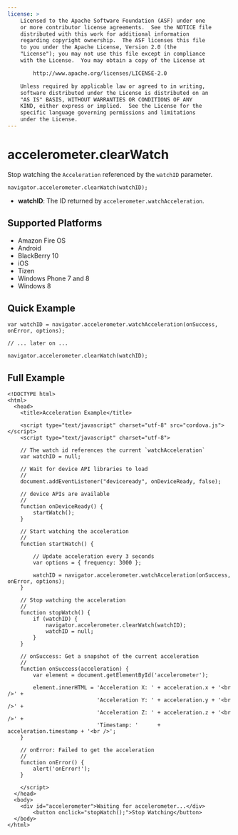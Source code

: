 ```yaml
---
license: >
    Licensed to the Apache Software Foundation (ASF) under one
    or more contributor license agreements.  See the NOTICE file
    distributed with this work for additional information
    regarding copyright ownership.  The ASF licenses this file
    to you under the Apache License, Version 2.0 (the
    "License"); you may not use this file except in compliance
    with the License.  You may obtain a copy of the License at

        http://www.apache.org/licenses/LICENSE-2.0

    Unless required by applicable law or agreed to in writing,
    software distributed under the License is distributed on an
    "AS IS" BASIS, WITHOUT WARRANTIES OR CONDITIONS OF ANY
    KIND, either express or implied.  See the License for the
    specific language governing permissions and limitations
    under the License.
---
```


# accelerometer.clearWatch

Stop watching the `Acceleration` referenced by the `watchID` parameter.

    navigator.accelerometer.clearWatch(watchID);

- __watchID__: The ID returned by `accelerometer.watchAcceleration`.

## Supported Platforms

- Amazon Fire OS
- Android
- BlackBerry 10
- iOS
- Tizen
- Windows Phone 7 and 8
- Windows 8

## Quick Example

    var watchID = navigator.accelerometer.watchAcceleration(onSuccess, onError, options);

    // ... later on ...

    navigator.accelerometer.clearWatch(watchID);

## Full Example

    <!DOCTYPE html>
    <html>
      <head>
        <title>Acceleration Example</title>

        <script type="text/javascript" charset="utf-8" src="cordova.js"></script>
        <script type="text/javascript" charset="utf-8">

        // The watch id references the current `watchAcceleration`
        var watchID = null;

        // Wait for device API libraries to load
        //
        document.addEventListener("deviceready", onDeviceReady, false);

        // device APIs are available
        //
        function onDeviceReady() {
            startWatch();
        }

        // Start watching the acceleration
        //
        function startWatch() {

            // Update acceleration every 3 seconds
            var options = { frequency: 3000 };

            watchID = navigator.accelerometer.watchAcceleration(onSuccess, onError, options);
        }

        // Stop watching the acceleration
        //
        function stopWatch() {
            if (watchID) {
                navigator.accelerometer.clearWatch(watchID);
                watchID = null;
            }
        }

        // onSuccess: Get a snapshot of the current acceleration
        //
        function onSuccess(acceleration) {
            var element = document.getElementById('accelerometer');

            element.innerHTML = 'Acceleration X: ' + acceleration.x + '<br />' +
                                'Acceleration Y: ' + acceleration.y + '<br />' +
                                'Acceleration Z: ' + acceleration.z + '<br />' +
                                'Timestamp: '      + acceleration.timestamp + '<br />';
        }

        // onError: Failed to get the acceleration
        //
        function onError() {
            alert('onError!');
        }

        </script>
      </head>
      <body>
        <div id="accelerometer">Waiting for accelerometer...</div>
            <button onclick="stopWatch();">Stop Watching</button>
      </body>
    </html>
